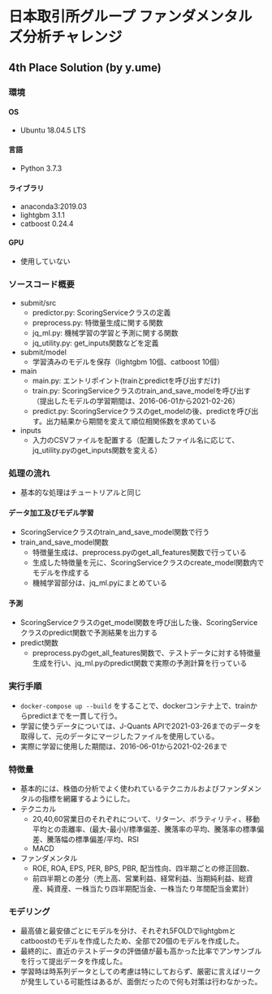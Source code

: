 # 日本取引所グループ ファンダメンタルズ分析チャレンジ
## 4th Place Solution (by y.ume)

### 環境
#### OS
- Ubuntu 18.04.5 LTS

#### 言語
- Python 3.7.3

#### ライブラリ
- anaconda3:2019.03
- lightgbm 3.1.1
- catboost 0.24.4

#### GPU
- 使用していない

### ソースコード概要
- submit/src
  - predictor.py: ScoringServiceクラスの定義
  - preprocess.py: 特徴量生成に関する関数
  - jq_ml.py: 機械学習の学習と予測に関する関数
  - jq_utility.py: get_inputs関数などを定義
- submit/model
  - 学習済みのモデルを保存（lightgbm 10個、catboost 10個）
- main
  - main.py: エントリポイント(trainとpredictを呼び出すだけ)
  - train.py: ScoringServiceクラスのtrain_and_save_modelを呼び出す（提出したモデルの学習期間は、2016-06-01から2021-02-26）
  - predict.py: ScoringServiceクラスのget_modelの後、predictを呼び出す。出力結果から期間を変えて順位相関係数を求めている
- inputs
  - 入力のCSVファイルを配置する（配置したファイル名に応じて、jq_utility.pyのget_inputs関数を変える）
	
### 処理の流れ
- 基本的な処理はチュートリアルと同じ

#### データ加工及びモデル学習
- ScoringServiceクラスのtrain_and_save_model関数で行う
- train_and_save_model関数
  - 特徴量生成は、preprocess.pyのget_all_features関数で行っている
  - 生成した特徴量を元に、ScoringServiceクラスのcreate_model関数内でモデルを作成する
  - 機械学習部分は、jq_ml.pyにまとめている

#### 予測
- ScoringServiceクラスのget_model関数を呼び出した後、ScoringServiceクラスのpredict関数で予測結果を出力する
- predict関数
  - preprocess.pyのget_all_features関数で、テストデータに対する特徴量生成を行い、jq_ml.pyのpredict関数で実際の予測計算を行っている

### 実行手順
- ```docker-compose up --build```
をすることで、dockerコンテナ上で、trainからpredictまでを一貫して行う。
- 学習に使うデータについては、J-Quants APIで2021-03-26までのデータを取得して、元のデータにマージしたファイルを使用している。
- 実際に学習に使用した期間は、2016-06-01から2021-02-26まで

### 特徴量
- 基本的には、株価の分析でよく使われているテクニカルおよびファンダメンタルの指標を網羅するようにした。
- テクニカル
    - 20,40,60営業日のそれぞれについて、リターン、ボラティリティ、移動平均との乖離率、(最大-最小)/標準偏差、騰落率の平均、騰落率の標準偏差、騰落幅の標準偏差/平均、RSI
    - MACD
- ファンダメンタル
    - ROE, ROA, EPS, PER, BPS, PBR, 配当性向、四半期ごとの修正回数、
    - 前四半期との差分（売上高、営業利益、経常利益、当期純利益、総資産、純資産、一株当たり四半期配当金、一株当たり年間配当金累計）

### モデリング
- 最高値と最安値ごとにモデルを分け、それぞれ5FOLDでlightgbmとcatboostのモデルを作成したため、全部で20個のモデルを作成した。
- 最終的に、直近のテストデータの評価値が最も高かった比率でアンサンブルを行って提出データを作成した。
- 学習時は時系列データとしての考慮は特にしておらず、厳密に言えばリークが発生している可能性はあるが、面倒だったので何も対策は行わなかった。



